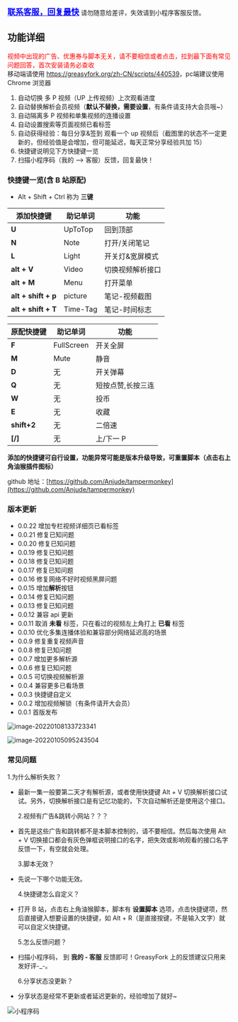 
<a href="https://cdn.jsdelivr.net/gh/Anjude/pubsrc@img/TW-TamperMonkey.png" target="_blanck" style="font-size: 18px; color: blue;font-weight: bold;">联系客服，回复最快</a>
请勿随意给差评，失效请到小程序客服反馈。

## 功能详细
<span style="color: red;">视频中出现的广告、优惠券与脚本无关，请不要相信或者点击，拉到最下面有常见问题回答，首次安装请务必查收</span>
<br />
移动端请使用 <a href="https://greasyfork.org/zh-CN/scripts/440539" target="_blanck">https://greasyfork.org/zh-CN/scripts/440539</a>，pc端建议使用 Chrome 浏览器

1. 自动切换 多 P 视频（UP 上传视频）上次观看进度
2. 自动替换解析会员视频（**默认不替换，需要设置**，有条件请支持大会员哦~）
3. 自动隔离多 P 视频和单集视频的连播设置
4. 自动设置搜索等页面视频已看标签
5. 自动获得经验：每日分享&签到 观看一个 up 视频后（截图里的状态不一定更新的，但经验值是会增加，但可能延迟，每天正常分享经验共加 15）
6. 快捷键说明见下方快捷键一览
7. 扫描小程序码（我的 --> 客服）反馈，回复最快！

### 快捷键一览(含 B 站原配)

- Alt + Shift + Ctrl 称为 **三键**

| **添加快捷键**      | **助记单词** | **功能**         |
| ------------------- | ------------ | ---------------- |
| **U**               | UpToTop      | 回到顶部         |
| **N**               | Note         | 打开/关闭笔记    |
| **L**               | Light        | 开关灯&宽屏模式  |
| **alt + V**         | Video        | 切换视频解析接口 |
| **alt + M**         | Menu         | 打开菜单         |
| **alt + shift + p** | picture      | 笔记-视频截图    |
| **alt + shift + T** | Time-Tag     | 笔记-时间标志    |

| **原配快捷键** | **助记单词** | **功能**          |
| -------------- | ------------ | ----------------- |
| **F**          | FullScreen   | 开关全屏          |
| **M**          | Mute         | 静音              |
| **D**          | 无           | 开关弹幕          |
| **Q**          | 无           | 短按点赞,长按三连 |
| **W**          | 无           | 投币              |
| **E**          | 无           | 收藏              |
| **shift+2**    | 无           | 二倍速            |
| **[/]**        | 无           | 上/下一 P         |

**添加的快捷键可自行设置，功能异常可能是版本升级导致，可重置脚本（点击右上角油猴插件图标）**

github 地址：[https://github.com/Anjude/tampermonkey](https://github.com/Anjude/tampermonkey)

### 版本更新

- 0.0.22 增加专栏视频详细页已看标签
- 0.0.21 修复已知问题
- 0.0.20 修复已知问题
- 0.0.19 修复已知问题
- 0.0.18 修复已知问题
- 0.0.17 修复已知问题
- 0.0.16 修复网络不好时视频黑屏问题
- 0.0.15 增加**解析**按钮
- 0.0.14 修复已知问题
- 0.0.13 修复已知问题
- 0.0.12 兼容 api 更新
- 0.0.11 取消 **未看** 标签，只在看过的视频左上角打上 **已看** 标签
- 0.0.10 优化多集连播体验和兼容部分网络延迟高的场景
- 0.0.9 修复重复视频声音
- 0.0.8 修复已知问题
- 0.0.7 增加更多解析源
- 0.0.6 修复已知问题
- 0.0.5 可切换视频解析源
- 0.0.4 兼容更多已看场景
- 0.0.3 快捷键自定义
- 0.0.2 增加视频解锁（有条件请开大会员）
- 0.0.1 首版发布

![image-20220108133723341](https://cdn.jsdelivr.net/gh/Anjude/pubsrc@img/20220108133729.png)

![image-20220105095243504](https://cdn.jsdelivr.net/gh/Anjude/pubsrc@img/20220105095249.png)

### 常见问题

1.为什么解析失败？

- 最新一集一般要第二天才有解析源，或者使用快捷键 Alt + V 切换解析接口试试。另外，切换解析接口是有记忆功能的，下次自动解析还是使用这个接口。

  2.视频有广告&跳转小网站？？？

- 首先是这些广告和跳转都不是本脚本控制的，请不要相信。然后每次使用 Alt + V 切换接口都会有灰色弹框说明接口的名字，把失效或影响观看的接口名字反馈一下，有空就会处理。

  3.脚本无效？

- 先说一下哪个功能无效。

  4.快捷键怎么自定义？

- 打开 B 站，点击右上角油猴脚本，脚本有 **设置脚本** 选项，点击快捷键项，然后直接键入想要设置的快捷键，如 Alt + R（是直接按键，不是输入文字）就可以自定义快捷键。

  5.怎么反馈问题？

- 扫描小程序码， 到 **我的 - 客服** 反馈即可！GreasyFork 上的反馈建议只用来发好评-_-。

  6.分享状态没更新？

- 分享状态是经常不更新或者延迟更新的，经验增加了就好~

![小程序码](https://cdn.jsdelivr.net/gh/Anjude/pubsrc@img/TW-TamperMonkey.png)

